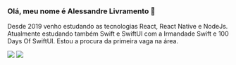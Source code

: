 ### Olá, meu nome é  Alessandre Livramento  👋  

<p>
Desde 2019 venho estudando as tecnologias React, React Native e NodeJs. Atualmente estudando também Swift e SwiftUI com a Irmandade Swift e 100 Days Of SwiftUI. Estou a procura da primeira vaga na área. 
</p>


  <div> 
  <a href = "mailto:aleliv74@gmail.com"><img src="https://img.shields.io/badge/-Gmail-%23333?style=for-the-badge&logo=gmail&logoColor=white" target="_blank"></a>
  <a href="https://www.linkedin.com/in/alessandre-livramento" target="_blank"><img src="https://img.shields.io/badge/-LinkedIn-%230077B5?style=for-the-badge&logo=linkedin&logoColor=white" target="_blank"></a>
</div>
